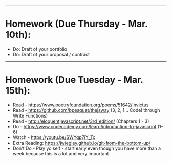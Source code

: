 ***
# Homework (Due Thursday - Mar. 10th):

- Do: Draft of your portfolio
- Do: Draft of your proposal / contract

***
# Homework (Due Tuesday - Mar. 15th):

- Read - https://www.poetryfoundation.org/poems/51642/invictus
- Read - https://github.com/bpesquet/thejsway (3, 2, 1... Code! through Write Functions)
- Read - http://eloquentjavascript.net/3rd_edition/ (Chapters 1 - 3)
- Do - https://www.codecademy.com/learn/introduction-to-javascript (1-6)
- Watch - https://youtu.be/SWYqp7iY_Tc
- Extra Reading: https://jwiegley.github.io/git-from-the-bottom-up/
- Don't Do - Play yo self - start early even though you have more than a week because this is a lot and very important
